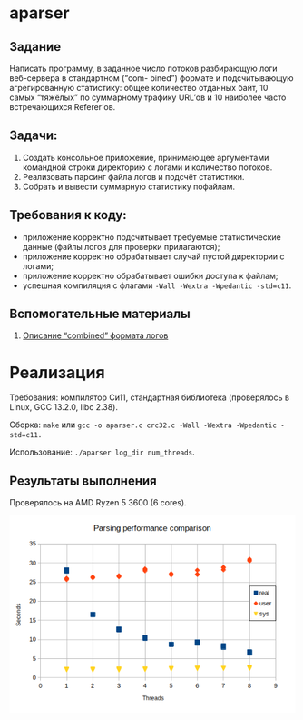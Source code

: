 # aparser

## Задание
Написать программу, в заданное число потоков разбирающую логи веб-сервера в стандартном (“com-
bined”) формате и подсчитывающую агрегированную статистику: общее количество отданных байт, 10
самых “тяжёлых” по суммарному трафику URL’ов и 10 наиболее часто встречающихся Referer’ов.

## Задачи:
1. Создать консольное приложение, принимающее аргументами командной строки директорию с
логами и количество потоков.
2. Реализовать парсинг файла логов и подсчёт статистики.
3. Собрать и вывести суммарную статистику пофайлам.


## Требования к коду:
* приложение корректно подсчитывает требуемые статистические данные (файлы логов для проверки
прилагаются);
* приложение корректно обрабатывает случай пустой директории с логами;
* приложение корректно обрабатывает ошибки доступа к файлам;
* успешная компиляция с флагами `-Wall -Wextra -Wpedantic -std=c11`.


## Вспомогательные материалы
1. [Описание “combined” формата логов](http://httpd.apache.org/docs/2.4/logs.html#combined)

# Реализация

Требования: компилятор Си11, стандартная библиотека (проверялось в Linux, GCC 13.2.0, libc 2.38).

Сборка: `make` или `gcc -o aparser.c crc32.c -Wall -Wextra -Wpedantic -std=c11.`

Использование: `./aparser log_dir num_threads`.

## Результаты выполнения

Проверялось на AMD Ryzen 5 3600 (6 cores).

![Parsing performance chart](stat.png "Parsing performance chart")

